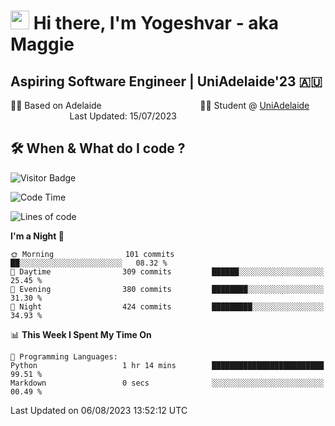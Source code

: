 <h1><img src="https://emojis.slackmojis.com/emojis/images/1531849430/4246/blob-sunglasses.gif?1531849430" width="30"/> Hi there, I'm Yogeshvar - aka Maggie</h1>

## Aspiring Software Engineer | UniAdelaide'23 🇦🇺  
🏂🏻  Based on Adelaide &nbsp;&nbsp;&nbsp;&nbsp;&nbsp;&nbsp;&nbsp;&nbsp;&nbsp;&nbsp;&nbsp;&nbsp;&nbsp;&nbsp;&nbsp;&nbsp;&nbsp;&nbsp;&nbsp;&nbsp;&nbsp;&nbsp;&nbsp;&nbsp;&nbsp;&nbsp;&nbsp;&nbsp;&nbsp;&nbsp;&nbsp;&nbsp;&nbsp;&nbsp;&nbsp;&nbsp;&nbsp;&nbsp;&nbsp;👨‍💻 Student @ [UniAdelaide](https://www.adelaide.edu.au)   &nbsp;&nbsp;&nbsp;&nbsp;&nbsp;&nbsp;&nbsp;&nbsp;&nbsp;&nbsp;&nbsp;&nbsp;&nbsp;&nbsp;&nbsp;&nbsp;&nbsp;&nbsp;&nbsp;&nbsp;&nbsp;&nbsp;&nbsp;&nbsp;Last Updated: 15/07/2023

## 🛠 When & What do I code ?  

![Visitor Badge](https://visitor-badge.feriirawann.repl.co?username=yogeshvar&repo=yogeshvar&label=Visitors&style=plastic&color=%23457BFF&contentType=svg)

<!--START_SECTION:waka-->
![Code Time](http://img.shields.io/badge/Code%20Time-2%2C277%20hrs%2028%20mins-blue)

![Lines of code](https://img.shields.io/badge/From%20Hello%20World%20I%27ve%20Written-4.0%20million%20lines%20of%20code-blue)

**I'm a Night 🦉** 

```text
🌞 Morning                101 commits         ██░░░░░░░░░░░░░░░░░░░░░░░   08.32 % 
🌆 Daytime                309 commits         ██████░░░░░░░░░░░░░░░░░░░   25.45 % 
🌃 Evening                380 commits         ████████░░░░░░░░░░░░░░░░░   31.30 % 
🌙 Night                  424 commits         █████████░░░░░░░░░░░░░░░░   34.93 % 
```


📊 **This Week I Spent My Time On** 

```text
💬 Programming Languages: 
Python                   1 hr 14 mins        █████████████████████████   99.51 % 
Markdown                 0 secs              ░░░░░░░░░░░░░░░░░░░░░░░░░   00.49 % 
```


 Last Updated on 06/08/2023 13:52:12 UTC
<!--END_SECTION:waka-->
